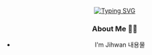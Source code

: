 <div align="center">

[![Typing SVG](https://readme-typing-svg.demolab.com?font=Noto+Sans&weight=700&duration=3000&pause=1000&color=0025FF9F&background=FF000000&center=true&vCenter=true&width=435&lines=Hi+there+%F0%9F%91%8B)](https://git.io/typing-svg)

### About Me 🙋‍♂️
* I'm Jihwan
    내용물
</div>
